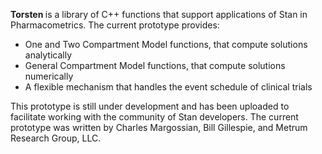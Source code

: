 
<b> Torsten </b> is a library of C++ functions that support applications of Stan in Pharmacometrics. The current prototype provides:
* One and Two Compartment Model functions, that compute solutions analytically
* General Compartment Model functions, that compute solutions numerically
* A flexible mechanism that handles the event schedule of clinical trials

This prototype is still under development and has been uploaded to facilitate working with the community of Stan developers. The current prototype was written by Charles Margossian, Bill Gillespie, and Metrum Research Group, LLC. 

